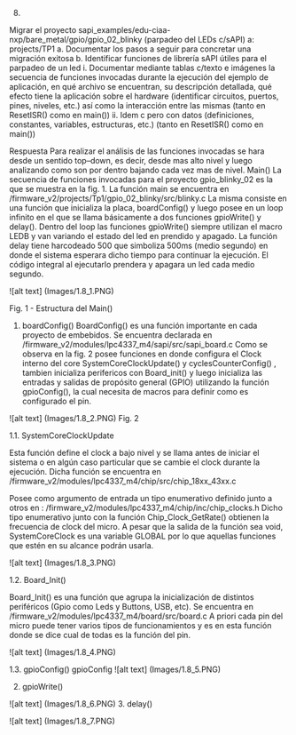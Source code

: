 
8. 
Migrar el proyecto sapi_examples/edu-ciaa-nxp/bare_metal/gpio/gpio_02_blinky (parpadeo del LEDs c/sAPI) a: projects/TP1 
a. Documentar los pasos a seguir para concretar una migración exitosa 
b. Identificar funciones de librería sAPI útiles para el parpadeo de un led 
i. Documentar mediante tablas c/texto e imágenes la secuencia de funciones invocadas durante la ejecución del ejemplo de aplicación, en qué archivo se encuentran, su descripción detallada, qué efecto tiene la aplicación sobre el hardware (identificar circuitos, puertos, pines, niveles, etc.) así como la interacción entre las mismas (tanto en ResetISR() como en main()) 
ii. Idem c pero con datos (definiciones, constantes, variables, estructuras, etc.) (tanto en ResetISR() como en main())

Respuesta
Para realizar el análisis de las funciones invocadas se hara desde un sentido top–down, es decir, desde mas alto nivel y luego analizando como son por dentro bajando cada vez mas de nivel.
Main()
La secuencia de funciones invocadas para el proyecto gpio_blinky_02 es la que se muestra en la fig. 1. La función main se encuentra en 
/firmware_v2/projects/Tp1/gpio_02_blinky/src/blinky.c
 La misma consiste en una función que inicializa la placa, boardConfig() y luego posee en un loop infinito en el que se llama básicamente a dos funciones gpioWrite() y delay(). Dentro del loop las funciones gpioWrite() siempre utilizan el macro LEDB y van variando el estado del led en prendido y apagado. La función delay tiene harcodeado 500 que simboliza 500ms (medio segundo) en donde el sistema esperara dicho tiempo para continuar la ejecución. El código integral al ejecutarlo prendera y apagara un led cada medio segundo.
 
![alt text] (Images/1.8_1.PNG)

Fig. 1 -  Estructura del Main()

1.	boardConfig()
BoardConfig() es una función importante en cada proyecto de embebidos. Se encuentra declarada  en
/firmware_v2/modules/lpc4337_m4/sapi/src/sapi_board.c
Como se observa en la fig. 2 posee funciones en donde configura el Clock interno del core SystemCoreClockUpdate() y cyclesCounterConfig() , tambien inicializa perifericos con Board_init() y luego inicializa las entradas y salidas de propósito general (GPIO) utilizando la función gpioConfig(), la cual necesita de macros para definir como es configurado el pin.
 
![alt text] (Images/1.8_2.PNG)
Fig. 2 

1.1.	SystemCoreClockUpdate

Esta función define el clock a bajo nivel y se llama antes de iniciar el sistema o en algún caso particular que se cambie el clock durante la ejecución. Dicha función se encuentra en
 /firmware_v2/modules/lpc4337_m4/chip/src/chip_18xx_43xx.c

Posee como argumento de entrada un tipo enumerativo definido junto a otros en :
/firmware_v2/modules/lpc4337_m4/chip/inc/chip_clocks.h
Dicho tipo enumerativo junto con la función Chip_Clock_GetRate() obtienen la frecuencia de clock del micro.  A pesar que la salida de la función sea void, SystemCoreClock es una variable GLOBAL por lo que aquellas funciones que estén en su alcance podrán usarla.

![alt text] (Images/1.8_3.PNG)

1.2.	Board_Init()

Board_Init() es una función que agrupa la inicialización de distintos periféricos (Gpio como Leds y Buttons, USB, etc). Se encuentra en
/firmware_v2/modules/lpc4337_m4/board/src/board.c
 A priori cada pin del micro puede tener varios tipos de funcionamientos y es en esta función donde se dice cual de todas es la función del pin.
 
![alt text] (Images/1.8_4.PNG)

1.3.	gpioConfig()
gpioConfig
![alt text] (Images/1.8_5.PNG)
 
2.	gpioWrite() 

![alt text] (Images/1.8_6.PNG)
3.	delay()

![alt text] (Images/1.8_7.PNG)

 
